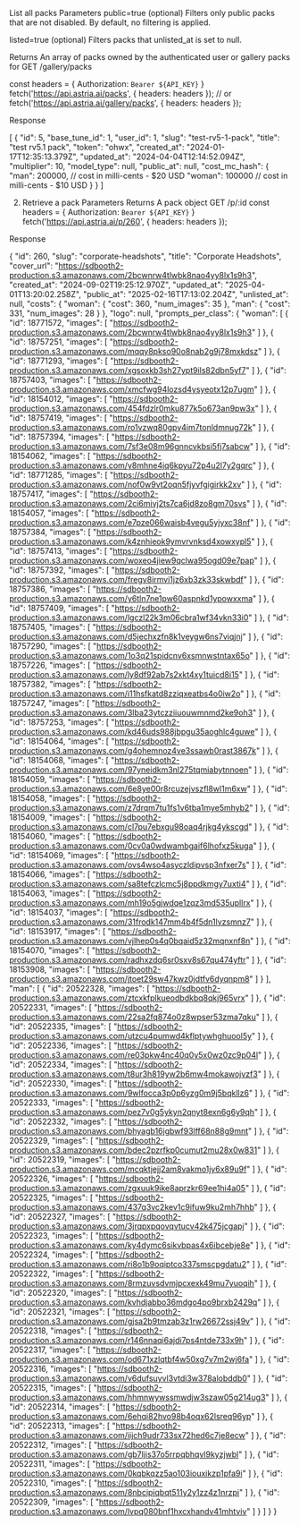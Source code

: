 List all packs
Parameters
public=true (optional)
Filters only public packs that are not disabled. By default, no filtering is applied.

listed=true (optional)
Filters packs that unlisted_at is set to null.

Returns
An array of packs owned by the authenticated user or gallery packs for GET /gallery/packs

const headers = { Authorization: `Bearer ${API_KEY}` }
fetch('https://api.astria.ai/packs', { headers: headers });
// or 
fetch('https://api.astria.ai/gallery/packs', { headers: headers });


Response 

[
  {
    "id": 5,
    "base_tune_id": 1,
    "user_id": 1,
    "slug": "test-rv5-1-pack",
    "title": "test rv5.1 pack",
    "token": "ohwx",
    "created_at": "2024-01-17T12:35:13.379Z",
    "updated_at": "2024-04-04T12:14:52.094Z",
    "multiplier": 10,
    "model_type": null,
    "public_at": null,
    "cost_mc_hash": {
      "man": 200000, // cost in milli-cents - $20 USD
      "woman": 100000 // cost in milli-cents - $10 USD
    }
  }
]



2. Retrieve a pack
Parameters
Returns
A pack object
GET /p/:id
const headers = { Authorization: `Bearer ${API_KEY}` }
fetch('https://api.astria.ai/p/260', { headers: headers });

Response 

{
  "id": 260,
  "slug": "corporate-headshots",
  "title": "Corporate Headshots",
  "cover_url": "https://sdbooth2-production.s3.amazonaws.com/2bcwnrw4tlwbk8nao4yy8lx1s9h3",
  "created_at": "2024-09-02T19:25:12.970Z",
  "updated_at": "2025-04-01T13:20:02.258Z",
  "public_at": "2025-02-16T17:13:02.204Z",
  "unlisted_at": null,
  "costs": {
    "woman": {
      "cost": 360,
      "num_images": 35
    },
    "man": {
      "cost": 331,
      "num_images": 28
    }
  },
  "logo": null,
  "prompts_per_class": {
    "woman": [
      {
        "id": 18771572,
        "images": [
          "https://sdbooth2-production.s3.amazonaws.com/2bcwnrw4tlwbk8nao4yy8lx1s9h3"
        ]
      },
      {
        "id": 18757251,
        "images": [
          "https://sdbooth2-production.s3.amazonaws.com/mqqy8pkso90o8nab2g9j78mxkdsz"
        ]
      },
      {
        "id": 18771293,
        "images": [
          "https://sdbooth2-production.s3.amazonaws.com/xgsoxkb3sh27ypt9ils82dbn5yf7"
        ]
      },
      {
        "id": 18757403,
        "images": [
          "https://sdbooth2-production.s3.amazonaws.com/xmcfwg94lozsd4ysyeotx12p7ugm"
        ]
      },
      {
        "id": 18154012,
        "images": [
          "https://sdbooth2-production.s3.amazonaws.com/454fdzlr0mku877k5o673an9pw3x"
        ]
      },
      {
        "id": 18757419,
        "images": [
          "https://sdbooth2-production.s3.amazonaws.com/ro1vzwq80gpv4im7tonldmnug72k"
        ]
      },
      {
        "id": 18757394,
        "images": [
          "https://sdbooth2-production.s3.amazonaws.com/7sf3e08m96gnncvkbsi5fj7sabcw"
        ]
      },
      {
        "id": 18154062,
        "images": [
          "https://sdbooth2-production.s3.amazonaws.com/y8mhne4jq6kpyu72p4u2l7y2gqrc"
        ]
      },
      {
        "id": 18771285,
        "images": [
          "https://sdbooth2-production.s3.amazonaws.com/nof0w9vt2oqn5fjyvfgigirkk2xv"
        ]
      },
      {
        "id": 18757417,
        "images": [
          "https://sdbooth2-production.s3.amazonaws.com/2ci6mivj2ts7ca6jd8zo8gm70svs"
        ]
      },
      {
        "id": 18154057,
        "images": [
          "https://sdbooth2-production.s3.amazonaws.com/e7pze066waisb4vegu5yjyxc38nf"
        ]
      },
      {
        "id": 18757384,
        "images": [
          "https://sdbooth2-production.s3.amazonaws.com/k4znhieok9ymvrvnksd4xowxypl5"
        ]
      },
      {
        "id": 18757413,
        "images": [
          "https://sdbooth2-production.s3.amazonaws.com/woxeo4jiew9qclwa95ogd09e7pap"
        ]
      },
      {
        "id": 18757392,
        "images": [
          "https://sdbooth2-production.s3.amazonaws.com/fregv8irmvi1jz6xb3zk33skwbdf"
        ]
      },
      {
        "id": 18757386,
        "images": [
          "https://sdbooth2-production.s3.amazonaws.com/y6tln7ne1pw60aspnkd1ypowxxma"
        ]
      },
      {
        "id": 18757409,
        "images": [
          "https://sdbooth2-production.s3.amazonaws.com/lgczl22k3m06cbra1wf34vkn33i0"
        ]
      },
      {
        "id": 18757405,
        "images": [
          "https://sdbooth2-production.s3.amazonaws.com/d5jechxzfn8k1veygw6ns7viqjnj"
        ]
      },
      {
        "id": 18757290,
        "images": [
          "https://sdbooth2-production.s3.amazonaws.com/1o3q21spidcnv6xsmnwstntax65o"
        ]
      },
      {
        "id": 18757226,
        "images": [
          "https://sdbooth2-production.s3.amazonaws.com/ly8df92ab7s2xkt4xy1tuicd8i15"
        ]
      },
      {
        "id": 18757382,
        "images": [
          "https://sdbooth2-production.s3.amazonaws.com/i11hsfkatd8zziqxeatbs4o0iw2o"
        ]
      },
      {
        "id": 18757247,
        "images": [
          "https://sdbooth2-production.s3.amazonaws.com/3lba23ytczziiuouwmnmd2ke9oh3"
        ]
      },
      {
        "id": 18757253,
        "images": [
          "https://sdbooth2-production.s3.amazonaws.com/kd46uds988jbpgu35aoghlc4guwe"
        ]
      },
      {
        "id": 18154064,
        "images": [
          "https://sdbooth2-production.s3.amazonaws.com/g4ohemnoz4ve3ssawb0rast3867k"
        ]
      },
      {
        "id": 18154068,
        "images": [
          "https://sdbooth2-production.s3.amazonaws.com/97yneidkm3nl275tqmiabytnnoen"
        ]
      },
      {
        "id": 18154059,
        "images": [
          "https://sdbooth2-production.s3.amazonaws.com/6e8ye00r8rcuzejvszfl8wl1m6xw"
        ]
      },
      {
        "id": 18154058,
        "images": [
          "https://sdbooth2-production.s3.amazonaws.com/z7drqm7tu1fs1v6tba1mye5mhyb2"
        ]
      },
      {
        "id": 18154009,
        "images": [
          "https://sdbooth2-production.s3.amazonaws.com/cl7pu7ebxgu98oaq4rjkg4ykscgd"
        ]
      },
      {
        "id": 18154060,
        "images": [
          "https://sdbooth2-production.s3.amazonaws.com/0cv0a0wdwambgaif6lhofxz5kuga"
        ]
      },
      {
        "id": 18154069,
        "images": [
          "https://sdbooth2-production.s3.amazonaws.com/ovs4wso4asyczldipvsp3nfxer7s"
        ]
      },
      {
        "id": 18154066,
        "images": [
          "https://sdbooth2-production.s3.amazonaws.com/sa8tefczlcmc5j8ppdkmgy7uxti4"
        ]
      },
      {
        "id": 18154063,
        "images": [
          "https://sdbooth2-production.s3.amazonaws.com/mh19o5gjwdqe1zqz3md535upllrx"
        ]
      },
      {
        "id": 18154037,
        "images": [
          "https://sdbooth2-production.s3.amazonaws.com/31frodk147mm4b4f5dn1lvzsmnz7"
        ]
      },
      {
        "id": 18153917,
        "images": [
          "https://sdbooth2-production.s3.amazonaws.com/vjlhep0s4q0bqaid5z32mqnxnf8n"
        ]
      },
      {
        "id": 18154070,
        "images": [
          "https://sdbooth2-production.s3.amazonaws.com/radhxzdq6sr0sxv8s67qu474yftr"
        ]
      },
      {
        "id": 18153908,
        "images": [
          "https://sdbooth2-production.s3.amazonaws.com/jtoet29sw47kwz0jdtfv6dyqnpm8"
        ]
      }
    ],
    "man": [
      {
        "id": 20522328,
        "images": [
          "https://sdbooth2-production.s3.amazonaws.com/ztcxkfplkueodbdkbq8qkj965vrx"
        ]
      },
      {
        "id": 20522331,
        "images": [
          "https://sdbooth2-production.s3.amazonaws.com/22sa2fq874o0z8wpser53zma7qku"
        ]
      },
      {
        "id": 20522335,
        "images": [
          "https://sdbooth2-production.s3.amazonaws.com/utzcu4pumwd4kflptywhghuool5y"
        ]
      },
      {
        "id": 20522336,
        "images": [
          "https://sdbooth2-production.s3.amazonaws.com/re03pkw4nc40q0y5x0wz0zc9p04l"
        ]
      },
      {
        "id": 20522334,
        "images": [
          "https://sdbooth2-production.s3.amazonaws.com/t8ur3h819yw2b6mw4mokawojvzf3"
        ]
      },
      {
        "id": 20522330,
        "images": [
          "https://sdbooth2-production.s3.amazonaws.com/9wlfocca3p0p6yzg0m9j5bqkllz6"
        ]
      },
      {
        "id": 20522333,
        "images": [
          "https://sdbooth2-production.s3.amazonaws.com/pez7v0g5ykyn2qnyt8exn6g6y9qh"
        ]
      },
      {
        "id": 20522332,
        "images": [
          "https://sdbooth2-production.s3.amazonaws.com/bhyagb16jgbwf93lff68n88g9mnt"
        ]
      },
      {
        "id": 20522329,
        "images": [
          "https://sdbooth2-production.s3.amazonaws.com/bdec2pzrfkp0cumut2mu28x0w831"
        ]
      },
      {
        "id": 20522319,
        "images": [
          "https://sdbooth2-production.s3.amazonaws.com/mcqktjejj2am8vakmo1jy6x89u9f"
        ]
      },
      {
        "id": 20522326,
        "images": [
          "https://sdbooth2-production.s3.amazonaws.com/zgxuuk9ike8aprzkr69ee1hi4a05"
        ]
      },
      {
        "id": 20522325,
        "images": [
          "https://sdbooth2-production.s3.amazonaws.com/437q3vc2kev1c9ifuw9ku2mh7hhb"
        ]
      },
      {
        "id": 20522327,
        "images": [
          "https://sdbooth2-production.s3.amazonaws.com/3jrqpxpqovqvtucv42k475jcgapj"
        ]
      },
      {
        "id": 20522323,
        "images": [
          "https://sdbooth2-production.s3.amazonaws.com/ky4dymc6sikvbpas4x6ibcebje8e"
        ]
      },
      {
        "id": 20522324,
        "images": [
          "https://sdbooth2-production.s3.amazonaws.com/ri8o1b9oqiptco337smscpgdatu2"
        ]
      },
      {
        "id": 20522322,
        "images": [
          "https://sdbooth2-production.s3.amazonaws.com/8rmzuvsdvmjpcxexk49mu7yuoqih"
        ]
      },
      {
        "id": 20522320,
        "images": [
          "https://sdbooth2-production.s3.amazonaws.com/kvhdjabbo36mdgo4po9brxb2429q"
        ]
      },
      {
        "id": 20522321,
        "images": [
          "https://sdbooth2-production.s3.amazonaws.com/gjsa2b9tmzab3z1rw26672ssj49v"
        ]
      },
      {
        "id": 20522318,
        "images": [
          "https://sdbooth2-production.s3.amazonaws.com/r146nnaqi6ajdi7ps4ntde733x9h"
        ]
      },
      {
        "id": 20522317,
        "images": [
          "https://sdbooth2-production.s3.amazonaws.com/od671xzlqtbf4w50xg7v7m2wj6fa"
        ]
      },
      {
        "id": 20522316,
        "images": [
          "https://sdbooth2-production.s3.amazonaws.com/v6dufsuyvl3vtdi3w378alobddb0"
        ]
      },
      {
        "id": 20522315,
        "images": [
          "https://sdbooth2-production.s3.amazonaws.com/hhmnwywssmwdjw3szaw05g214ug3"
        ]
      },
      {
        "id": 20522314,
        "images": [
          "https://sdbooth2-production.s3.amazonaws.com/6ehqi82hvo98b4oqx62lsreq96yp"
        ]
      },
      {
        "id": 20522313,
        "images": [
          "https://sdbooth2-production.s3.amazonaws.com/iijch9udr733sx72hed6c7je8ecw"
        ]
      },
      {
        "id": 20522312,
        "images": [
          "https://sdbooth2-production.s3.amazonaws.com/gb7ljis37o5rrpqbhqvl9kyzjwbl"
        ]
      },
      {
        "id": 20522311,
        "images": [
          "https://sdbooth2-production.s3.amazonaws.com/0kqbkqzz5ao103iouxikzp1pfa9i"
        ]
      },
      {
        "id": 20522310,
        "images": [
          "https://sdbooth2-production.s3.amazonaws.com/8nbcipiqbqt511y2y1zz4z1nrzpi"
        ]
      },
      {
        "id": 20522309,
        "images": [
          "https://sdbooth2-production.s3.amazonaws.com/lvpq080bnf1hxcxhandv41mhtviv"
        ]
      }
    ]
  }
}



